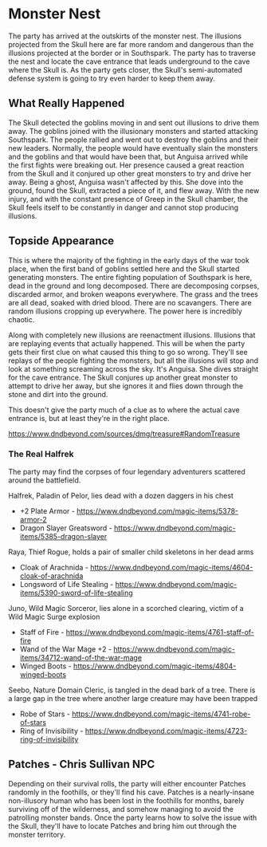 # Monster Nest
The party has arrived at the outskirts of the monster nest. The illusions projected from the Skull here are far more random and dangerous than the illusions projected at the border or in Southspark. The party has to traverse the nest and locate the cave entrance that leads underground to the cave where the Skull is. As the party gets closer, the Skull's semi-automated defense system is going to try even harder to keep them away.

## What Really Happened
The Skull detected the goblins moving in and sent out illusions to drive them away. The goblins joined with the illusionary monsters and started attacking Southspark. The people rallied and went out to destroy the goblins and their new leaders. Normally, the people would have eventually slain the monsters and the goblins and that would have been that, but Anguisa arrived while the first fights were breaking out. Her presence caused a great reaction from the Skull and it conjured up other great monsters to try and drive her away. Being a ghost, Anguisa wasn't affected by this. She dove into the ground, found the Skull, extracted a piece of it, and flew away. With the new injury, and with the constant presence of Greep in the Skull chamber, the Skull feels itself to be constantly in danger and cannot stop producing illusions.

## Topside Appearance
This is where the majority of the fighting in the early days of the war took place, when the first band of goblins settled here and the Skull started generating monsters. The entire fighting population of Southspark is here, dead in the ground and long decomposed. There are decomposing corpses, discarded armor, and broken weapons everywhere. The grass and the trees are all dead, soaked with dried blood. There are no scavangers. There are random illusions cropping up everywhere. The power here is incredibly chaotic.

Along with completely new illusions are reenactment illusions. Illusions that are replaying events that actually happened. This will be when the party gets their first clue on what caused this thing to go so wrong. They'll see replays of the people fighting the monsters, but all the illusions will stop and look at something screaming across the sky. It's Anguisa. She dives straight for the cave entrance. The Skull conjures up another great monster to attempt to drive her away, but she ignores it and flies down through the stone and dirt into the ground.

This doesn't give the party much of a clue as to where the actual cave entrance is, but at least they're in the right place.

https://www.dndbeyond.com/sources/dmg/treasure#RandomTreasure

### The Real Halfrek
The party may find the corpses of four legendary adventurers scattered around the battlefield.

Halfrek, Paladin of Pelor, lies dead with a dozen daggers in his chest
* +2 Plate Armor - https://www.dndbeyond.com/magic-items/5378-armor-2
* Dragon Slayer Greatsword - https://www.dndbeyond.com/magic-items/5385-dragon-slayer

Raya, Thief Rogue, holds a pair of smaller child skeletons in her dead arms
* Cloak of Arachnida - https://www.dndbeyond.com/magic-items/4604-cloak-of-arachnida
* Longsword of Life Stealing - https://www.dndbeyond.com/magic-items/5390-sword-of-life-stealing

Juno, Wild Magic Sorceror, lies alone in a scorched clearing, victim of a Wild Magic Surge explosion
* Staff of Fire - https://www.dndbeyond.com/magic-items/4761-staff-of-fire
* Wand of the War Mage +2 - https://www.dndbeyond.com/magic-items/34712-wand-of-the-war-mage
* Winged Boots - https://www.dndbeyond.com/magic-items/4804-winged-boots

Seebo, Nature Domain Cleric, is tangled in the dead bark of a tree. There is a large gap in the tree where another large creature may have been trapped
* Robe of Stars - https://www.dndbeyond.com/magic-items/4741-robe-of-stars
* Ring of Invisibility - https://www.dndbeyond.com/magic-items/4723-ring-of-invisibility

## Patches - Chris Sullivan NPC
Depending on their survival rolls, the party will either encounter Patches randomly in the foothills, or they'll find his cave. Patches is a nearly-insane non-illusory human who has been lost in the foothills for months, barely surviving off of the wilderness, and somehow managing to avoid the patrolling monster bands. Once the party learns how to solve the issue with the Skull, they'll have to locate Patches and bring him out through the monster territory.
